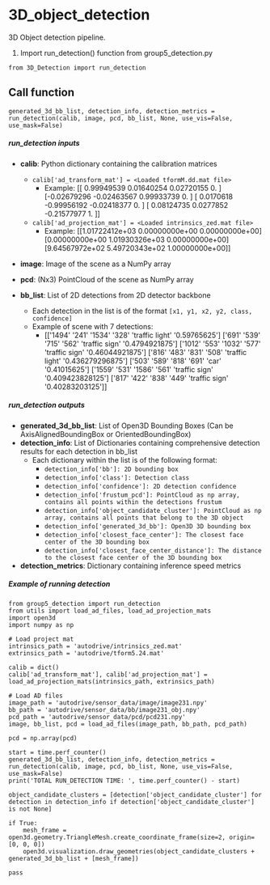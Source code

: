 # 3D_object_detection
3D Object detection pipeline. 

1. Import run_detection() function from group5_detection.py
```
from 3D_Detection import run_detection
```

## Call function
```
generated_3d_bb_list, detection_info, detection_metrics = run_detection(calib, image, pcd, bb_list, None, use_vis=False, use_mask=False)
```

##### run_detection inputs
- **calib**: Python dictionary containing the calibration matrices
  - ```calib['ad_transform_mat'] = <Loaded tformM.dd.mat file>```
    - Example:
        [[ 0.99949539  0.01640254  0.02720155  0.        ]
        [-0.02679296 -0.02463567  0.99933739  0.        ]
        [ 0.0170618  -0.99956192 -0.02418377  0.        ]
        [ 0.08124735  0.0277852  -0.21577977  1.        ]]
  - ```calib['ad_projection_mat'] = <Loaded intrinsics_zed.mat file>```
    - Example:
        [[1.01722412e+03 0.00000000e+00 0.00000000e+00]
        [0.00000000e+00 1.01930326e+03 0.00000000e+00]
        [9.64567972e+02 5.49720343e+02 1.00000000e+00]]

- **image**: Image of the scene as a NumPy array
- **pcd**: (Nx3) PointCloud of the scene as NumPy array
- **bb_list**: List of 2D detections from 2D detector backbone
  - Each detection in the list is of the format ```[x1, y1, x2, y2, class, confidence]```
  - Example of scene with 7 detections:
    - [['1494' '241' '1534' '328' 'traffic light' '0.59765625']
      ['691' '539' '715' '562' 'traffic sign' '0.4794921875']
      ['1012' '553' '1032' '577' 'traffic sign' '0.46044921875']
      ['816' '483' '831' '508' 'traffic light' '0.436279296875']
      ['503' '589' '818' '691' 'car' '0.41015625']
      ['1559' '531' '1586' '561' 'traffic sign' '0.409423828125']
      ['817' '422' '838' '449' 'traffic sign' '0.40283203125']]

##### run_detection outputs
- **generated_3d_bb_list**: List of Open3D Bounding Boxes (Can be AxisAlignedBoundingBox or OrientedBoundingBox)
- **detection_info**: List of Dictionaries containing comprehensive detection results for each detection in bb_list
  - Each dictionary within the list is of the following format:
    - ```detection_info['bb']: 2D bounding box```
    - ```detection_info['class']: Detection class```
    - ```detection_info['confidence']: 2D detection confidence```
    - ```detection_info['frustum_pcd']: PointCloud as np array, contains all points within the detections frustum```
    - ```detection_info['object_candidate_cluster']: PointCloud as np array, contains all points that belong to the 3D object```
    - ```detection_info['generated_3d_bb']: Open3D 3D bounding box```
    - ```detection_info['closest_face_center']: The closest face center of the 3D bounding box```
    - ```detection_info['closest_face_center_distance']: The distance to the closest face center of the 3D bounding box```
- **detection_metrics**: Dictionary containing inference speed metrics
    

##### Example of running detection
```
from group5_detection import run_detection
from utils import load_ad_files, load_ad_projection_mats
import open3d
import numpy as np

# Load project mat
intrinsics_path = 'autodrive/intrinsics_zed.mat'
extrinsics_path = 'autodrive/tform5.24.mat'

calib = dict()
calib['ad_transform_mat'], calib['ad_projection_mat'] = load_ad_projection_mats(intrinsics_path, extrinsics_path)

# Load AD files
image_path = 'autodrive/sensor_data/image/image231.npy'
bb_path = 'autodrive/sensor_data/bb/image231_obj.npy'
pcd_path = 'autodrive/sensor_data/pcd/pcd231.npy'
image, bb_list, pcd = load_ad_files(image_path, bb_path, pcd_path)

pcd = np.array(pcd)

start = time.perf_counter()
generated_3d_bb_list, detection_info, detection_metrics = run_detection(calib, image, pcd, bb_list, None, use_vis=False, use_mask=False)
print('TOTAL RUN_DETECTION TIME: ', time.perf_counter() - start)
    
object_candidate_clusters = [detection['object_candidate_cluster'] for detection in detection_info if detection['object_candidate_cluster'] is not None]
    
if True:
    mesh_frame = open3d.geometry.TriangleMesh.create_coordinate_frame(size=2, origin=[0, 0, 0])
    open3d.visualization.draw_geometries(object_candidate_clusters + generated_3d_bb_list + [mesh_frame])

pass

```
